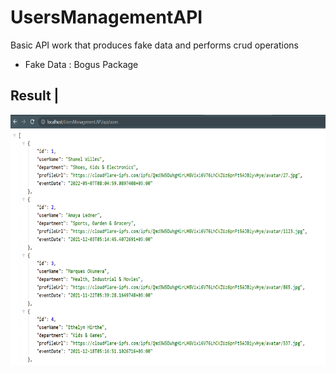# UsersManagementAPI
Basic API work that produces fake data and performs crud operations

* Fake Data : Bogus Package


Result | 
------------ 
<img src="https://github.com/harunayyildiz/UsersManagement/blob/master/result.PNG" alt="Result" width="700" height="400">
